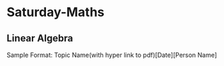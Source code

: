 # Saturday-Maths

## Linear Algebra
Sample Format: Topic Name(with hyper link to pdf)[Date][Person Name]

